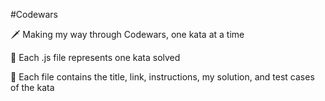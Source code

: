 #Codewars


🗡 Making my way through Codewars, one kata at a time

🎯 Each .js file represents one kata solved

📜 Each file contains the title, link, instructions, my solution, and test cases of the kata
